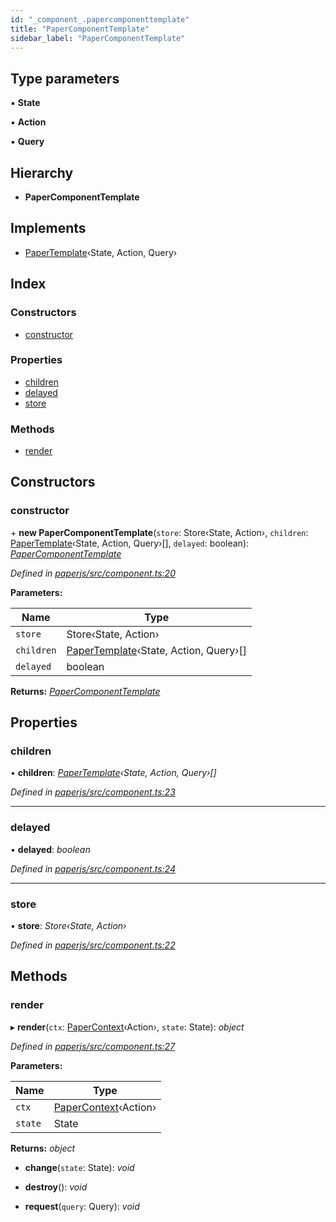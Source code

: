 ```yaml
---
id: "_component_.papercomponenttemplate"
title: "PaperComponentTemplate"
sidebar_label: "PaperComponentTemplate"
---
```


## Type parameters

▪ **State**

▪ **Action**

▪ **Query**

## Hierarchy

* **PaperComponentTemplate**

## Implements

* [PaperTemplate](../interfaces/_template_.papertemplate.md)‹State, Action, Query›

## Index

### Constructors

* [constructor](_component_.papercomponenttemplate.md#constructor)

### Properties

* [children](_component_.papercomponenttemplate.md#children)
* [delayed](_component_.papercomponenttemplate.md#delayed)
* [store](_component_.papercomponenttemplate.md#store)

### Methods

* [render](_component_.papercomponenttemplate.md#render)

## Constructors

###  constructor

\+ **new PaperComponentTemplate**(`store`: Store‹State, Action›, `children`: [PaperTemplate](../interfaces/_template_.papertemplate.md)‹State, Action, Query›[], `delayed`: boolean): *[PaperComponentTemplate](_component_.papercomponenttemplate.md)*

*Defined in [paperjs/src/component.ts:20](https://github.com/fponticelli/tempo/blob/master/paperjs/src/component.ts#L20)*

**Parameters:**

Name | Type |
------ | ------ |
`store` | Store‹State, Action› |
`children` | [PaperTemplate](../interfaces/_template_.papertemplate.md)‹State, Action, Query›[] |
`delayed` | boolean |

**Returns:** *[PaperComponentTemplate](_component_.papercomponenttemplate.md)*

## Properties

###  children

• **children**: *[PaperTemplate](../interfaces/_template_.papertemplate.md)‹State, Action, Query›[]*

*Defined in [paperjs/src/component.ts:23](https://github.com/fponticelli/tempo/blob/master/paperjs/src/component.ts#L23)*

___

###  delayed

• **delayed**: *boolean*

*Defined in [paperjs/src/component.ts:24](https://github.com/fponticelli/tempo/blob/master/paperjs/src/component.ts#L24)*

___

###  store

• **store**: *Store‹State, Action›*

*Defined in [paperjs/src/component.ts:22](https://github.com/fponticelli/tempo/blob/master/paperjs/src/component.ts#L22)*

## Methods

###  render

▸ **render**(`ctx`: [PaperContext](_context_.papercontext.md)‹Action›, `state`: State): *object*

*Defined in [paperjs/src/component.ts:27](https://github.com/fponticelli/tempo/blob/master/paperjs/src/component.ts#L27)*

**Parameters:**

Name | Type |
------ | ------ |
`ctx` | [PaperContext](_context_.papercontext.md)‹Action› |
`state` | State |

**Returns:** *object*

* **change**(`state`: State): *void*

* **destroy**(): *void*

* **request**(`query`: Query): *void*
